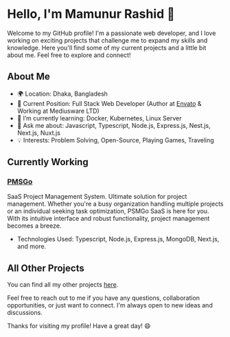 # Hello, I'm Mamunur Rashid 👋

Welcome to my GitHub profile! I'm a passionate web developer, and I love working on exciting projects that challenge me to expand my skills and knowledge. Here you'll find some of my current projects and a little bit about me. Feel free to explore and connect!

## About Me
- 🌍 Location: Dhaka, Bangladesh
- 💼 Current Position: Full Stack Web Developer (Author at [Envato](https://codecanyon.net/user/geniusdevs) & Working at Mediusware LTD)
- 🌱 I’m currently learning: Docker, Kubernetes, Linux Server
- 💬 Ask me about: Javascript, Typescript, Node.js, Express.js, Nest.js, Next.js, Nuxt.js
- 💡 Interests: Problem Solving, Open-Source, Playing Games, Traveling

## Currently Working

### [PMSGo](https://github.com/MamunVerse/PMSGo)

SaaS Project Management System. Ultimate solution for project management. Whether you're a busy organization handling multiple projects or an individual seeking task optimization, PSMGo SaaS is here for you. With its intuitive interface and robust functionality, project management becomes a breeze.

- Technologies Used: Typescript, Node.js, Express.js, MongoDB, Next.js, and more.

## All Other Projects

You can find all my other projects [here](https://mamunverse.com/product).



Feel free to reach out to me if you have any questions, collaboration opportunities, or just want to connect. I'm always open to new ideas and discussions.

Thanks for visiting my profile! Have a great day! 😄

